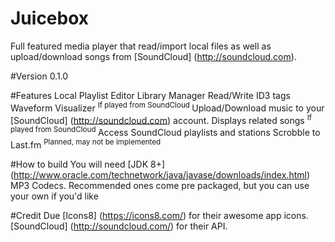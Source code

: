 # Juicebox
Full featured media player that read/import local files as well as upload/download songs from [SoundCloud] (http://soundcloud.com).

#Version
0.1.0

#Features
Local Playlist Editor
Library Manager
Read/Write ID3 tags
Waveform Visualizer <sup> If played from SoundCloud </sup>
Upload/Download music to your [SoundCloud] (http://soundcloud.com) account.
Displays related songs <sup> If played from SoundCloud </sup>
Access SoundCloud playlists and stations
Scrobble to Last.fm <sup> Planned, may not be implemented </sup>

#How to build
You will need
    [JDK 8+] (http://www.oracle.com/technetwork/java/javase/downloads/index.html)
    MP3 Codecs. Recommended ones come pre packaged, but you can use your own if you'd like

#Credit Due
[Icons8] (https://icons8.com/) for their awesome app icons.
[SoundCloud] (http://soundcloud.com/) for their API.
